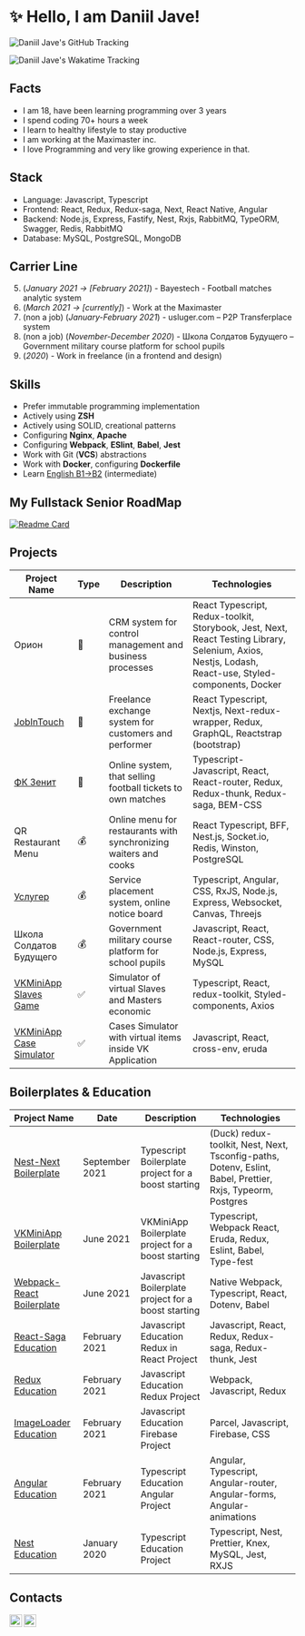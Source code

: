 # ✨ Hello, I am Daniil Jave!

![Daniil Jave's GitHub Tracking](https://github-readme-stats.vercel.app/api?username=javeoff)

![Daniil Jave's Wakatime Tracking](https://github-readme-stats.vercel.app/api/wakatime?username=javeoff&layout=compact)

## Facts
- I am 18, have been learning programming over 3 years
- I spend coding 70+ hours a week
- I learn to healthy lifestyle to stay productive
- I am working at the Maximaster inc.
- I love Programming and very like growing experience in that.

## Stack
- Language: Javascript, Typescript
- Frontend: React, Redux, Redux-saga, Next, React Native, Angular
- Backend: Node.js, Express, Fastify, Nest, Rxjs, RabbitMQ, TypeORM, Swagger, Redis, RabbitMQ
- Database: MySQL, PostgreSQL, MongoDB

## Carrier Line
5. (_January 2021 -> [February 2021]_) - Bayestech - Football matches analytic system
4. (_March 2021 -> [currently]_) - Work at the Maximaster
3. (non a job) (_January-February 2021_) - usluger.com – P2P Transferplace system
2. (non a job) (_November-December 2020_) - Школа Солдатов Будущего – Government military course platform for school pupils
1. (_2020_) - Work in freelance (in a frontend and design)

## Skills
- Prefer immutable programming implementation
- Actively using **ZSH**
- Actively using SOLID, creational patterns
- Configuring **Nginx**, **Apache**
- Configuring **Webpack**, **ESlint**, **Babel**, **Jest**
- Work with Git (**VCS**) abstractions
- Work with **Docker**, configuring **Dockerfile**
- Learn [English B1->B2](https://github.com/javeoff/english-knowledge) (intermediate)

## My Fullstack Senior RoadMap
[![Readme Card](https://github-readme-stats.vercel.app/api/pin/?username=javeoff&repo=fss-roadmap)](https://github.com/javeoff/fss-roadmap)

## Projects

| Project Name | Type | Description | Technologies |
|---|---|---|---|
| Орион | 💼 | CRM system for control management and business processes | React Typescript, Redux-toolkit, Storybook, Jest, Next, React Testing Library, Selenium, Axios, Nestjs, Lodash, React-use, Styled-components, Docker  |
| [JobInTouch](https://github.com/javeoff/jobin) | 💼 | Freelance exchange system for customers and performer | React Typescript, Nextjs, Next-redux-wrapper, Redux, GraphQL, Reactstrap (bootstrap)  |
| [ФК Зенит](https://tickets.fc-zenit.ru/) | 💼 | Online system, that selling football tickets to own matches | Typescript-Javascript, React, React-router, Redux, Redux-thunk, Redux-saga, BEM-CSS |
| QR Restaurant Menu | 💰 | Online menu for restaurants with synchronizing waiters and cooks | React Typescript, BFF, Nest.js, Socket.io, Redis, Winston, PostgreSQL |
| [Услугер](https://github.com/javeoff/usluger) | 💰 | Service placement system, online notice board | Typescript, Angular, CSS, RxJS, Node.js, Express, Websocket, Canvas, Threejs |
| Школа Солдатов Будущего | 💰 | Government military course platform for school pupils | Javascript, React, React-router, CSS, Node.js, Express, MySQL |
| [VKMiniApp Slaves Game](https://github.com/javeoff/slaves-bot) | ✅ | Simulator of virtual Slaves and Masters economic | Typescript, React, redux-toolkit, Styled-components, Axios |
| [VKMiniApp Case Simulator](https://github.com/javeoff/vk-roulette) | ✅ | Cases Simulator with virtual items inside VK Application | Javascript, React, cross-env, eruda |

## Boilerplates & Education
| Project Name | Date | Description | Technologies |
|---|---|---|---|
| [Nest-Next Boilerplate](https://github.com/javeoff/nest-next-boilerplate) | September 2021 | Typescript Boilerplate project for a boost starting | (Duck) redux-toolkit, Nest, Next, Tsconfig-paths, Dotenv, Eslint, Babel, Prettier, Rxjs, Typeorm, Postgres
| [VKMiniApp Boilerplate](https://github.com/javeoff/vkminiapp-boilerplate) | June 2021 | VKMiniApp Boilerplate project for a boost starting | Typescript, Webpack React, Eruda, Redux, Eslint, Babel, Type-fest |
| [Webpack-React Boilerplate](https://github.com/javeoff/webpack-react-boilerplate) | June 2021 | Javascript Boilerplate project for a boost starting | Native Webpack, Typescript, React, Dotenv, Babel |
| [React-Saga Education](https://github.com/javeoff/react-saga) | February 2021 | Javascript Education Redux in React Project | Javascript, React, Redux, Redux-saga, Redux-thunk, Jest |
| [Redux Education](https://github.com/javeoff/redux-basic) | February 2021 | Javascript Education Redux Project | Webpack, Javascript, Redux |
| [ImageLoader Education](https://github.com/javeoff/image-loader) | February 2021 | Javascript Education Firebase Project | Parcel, Javascript, Firebase, CSS |
| [Angular Education](https://github.com/javeoff/angular-blog) | February 2021 | Typescript Education Angular Project | Angular, Typescript, Angular-router, Angular-forms, Angular-animations |  
| [Nest Education](https://github.com/javeoff/nest-monitoring) | January 2020 | Typescript Education Project | Typescript, Nest, Prettier, Knex, MySQL, Jest, RXJS |

## Contacts
[<img align="left" width="22px" alt="javeoff | Telegram" src="https://simpleicons.org/icons/telegram.svg" />](https://t.me/javeoff)
[<img align="left" width="22px" alt="javeoff | Email" src="https://simpleicons.org/icons/gmail.svg" />](javeoff@yandex.ru)
